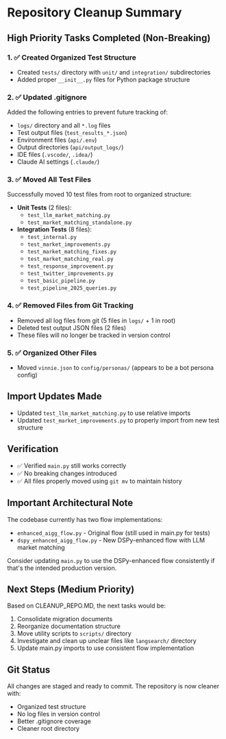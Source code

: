 # Repository Cleanup Summary

## High Priority Tasks Completed (Non-Breaking)

### 1. ✅ Created Organized Test Structure
- Created `tests/` directory with `unit/` and `integration/` subdirectories
- Added proper `__init__.py` files for Python package structure

### 2. ✅ Updated .gitignore
Added the following entries to prevent future tracking of:
- `logs/` directory and all `*.log` files
- Test output files (`test_results_*.json`)
- Environment files (`api/.env`)
- Output directories (`api/output_logs/`)
- IDE files (`.vscode/`, `.idea/`)
- Claude AI settings (`.claude/`)

### 3. ✅ Moved All Test Files
Successfully moved 10 test files from root to organized structure:
- **Unit Tests** (2 files):
  - `test_llm_market_matching.py`
  - `test_market_matching_standalone.py`
- **Integration Tests** (8 files):
  - `test_internal.py`
  - `test_market_improvements.py`
  - `test_market_matching_fixes.py`
  - `test_market_matching_real.py`
  - `test_response_improvement.py`
  - `test_twitter_improvements.py`
  - `test_basic_pipeline.py`
  - `test_pipeline_2025_queries.py`

### 4. ✅ Removed Files from Git Tracking
- Removed all log files from git (5 files in `logs/` + 1 in root)
- Deleted test output JSON files (2 files)
- These files will no longer be tracked in version control

### 5. ✅ Organized Other Files
- Moved `vinnie.json` to `config/personas/` (appears to be a bot persona config)

## Import Updates Made
- Updated `test_llm_market_matching.py` to use relative imports
- Updated `test_market_improvements.py` to properly import from new test structure

## Verification
- ✅ Verified `main.py` still works correctly
- ✅ No breaking changes introduced
- ✅ All files properly moved using `git mv` to maintain history

## Important Architectural Note
The codebase currently has two flow implementations:
- `enhanced_aigg_flow.py` - Original flow (still used in main.py for tests)
- `dspy_enhanced_aigg_flow.py` - New DSPy-enhanced flow with LLM market matching

Consider updating `main.py` to use the DSPy-enhanced flow consistently if that's the intended production version.

## Next Steps (Medium Priority)
Based on CLEANUP_REPO.MD, the next tasks would be:
1. Consolidate migration documents
2. Reorganize documentation structure
3. Move utility scripts to `scripts/` directory
4. Investigate and clean up unclear files like `langsearch/` directory
5. Update main.py imports to use consistent flow implementation

## Git Status
All changes are staged and ready to commit. The repository is now cleaner with:
- Organized test structure
- No log files in version control
- Better .gitignore coverage
- Cleaner root directory